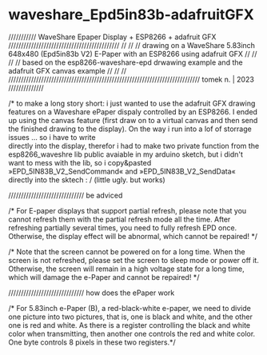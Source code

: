 # waveshare_Epd5in83b-adafruitGFX

/////////// WaveShare Epaper Display + ESP8266 +  adafruit GFX ////////////////////////////////////////////
//                                                                                                       //
// drawing on a WaveShare 5.83inch 648x480 (Epd5in83b V2) E-Paper with an ESP8266 using adafruit GFX     //
//                                                                                                       //
// based on the esp8266-waveshare-epd drwawing example and the adafruit GFX canvas example               //
//                                                                                                       //
//////////////////////////////////////////////////////////////////////////// tomek n. | 2023 //////////////


/* to make a long story short: i just wanted to use the adafruit GFX drawing features on a Waveshare ePaper 
dispaly controlled by an ESP8266. I ended up using the canvas feature (first draw on to a virtual canvas and then
send the finished drawing to the display). On the way i run into a lof of storrage issues … so i have to write  
directly into the display, therefor i had to make two private function from the esp8266_waveshre lib public avaiable 
in my arduino sketch, but i didn't want to mess with the lib, so i copy&pasted »EPD_5IN83B_V2_SendCommand« and 
»EPD_5IN83B_V2_SendData« directly into the sktech : / (little ugly. but works)


////////////////////////////// be adviced

/* For E-paper displays that support partial refresh, please note that you cannot refresh them with the 
partial refresh mode all the time. After refreshing partially several times, you need to fully refresh EPD once. 
Otherwise, the display effect will be abnormal, which cannot be repaired! */

/* Note that the screen cannot be powered on for a long time. When the screen is not refreshed, 
please set the screen to sleep mode or power off it. Otherwise, the screen will remain in a 
high voltage state for a long time, which will damage the e-Paper and cannot be repaired! */


////////////////////////////// how does the ePaper work

/* For 5.83inch e-Paper (B), a red-black-white e-paper, we need to divide one picture into two pictures, 
that is, one is black and white, and the other one is red and white. 
As there is a register controlling the black and white color when transmitting, 
then another one controls the red and white color. One byte controls 8 pixels in these two registers.*/

